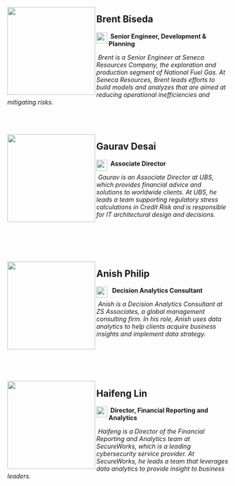 <p align="left">
<img src="brent_biseda.jpg" width="200" height="200" align="left"/>  

## **Brent Biseda** 

<a href="https://www.linkedin.com/in/brentbiseda/" target="_blank"><img src="linkedin.png" width="25" align="left"/></a> &nbsp;**Senior Engineer, Development & Planning** 

&nbsp;*Brent is a Senior Engineer at Seneca Resources Company, the exploration and production segment of National Fuel Gas. At Seneca Resources, Brent leads efforts to build models and analyzes that are aimed at reducing operational inefficiencies and mitigating risks.*<br><br><br><br>

<img src="gaurav_desai.jpg" width="200" height="200" align="left"/>  

## **Gaurav Desai** 

<a href="https://www.linkedin.com/in/gauravkdesai/" target="_blank"> <img src="linkedin.png" width="25" align="left"/></a> &nbsp;**Associate Director**
 
&nbsp;*Gaurav is an Associate Director at UBS, which provides financial advice and solutions to worldwide clients. At UBS, he leads a team supporting regulatory stress calculations in Credit Risk and is responsible for IT architectural design and decisions.*<br><br><br><br><br><br>

<img src="anish_philip.jpg" width="200" height="200" align="left" />  

## **Anish Philip** 

<a href="https://www.linkedin.com/in/anish1philip/" target="_blank"> <img src="linkedin.png" width="25" align="left"/></a> &nbsp; **Decision Analytics Consultant** 

&nbsp;*Anish is a Decision Analytics Consultant at ZS Associates, a global management consulting firm. In his role, Anish uses data analytics to help clients acquire business insights and implement data strategy.*<br><br><br><br><br><br>


<img src="haifeng_lin.jpg" width="200" height="200" align="left"/>  

## **Haifeng Lin** 

<a href="https://www.linkedin.com/in/haifeng-lin/" target="_blank"> <img src="linkedin.png" width="25" align="left"/></a> &nbsp;**Director, Financial Reporting and Analytics**

&nbsp;*Haifeng is a Director of the Financial Reporting and Analytics team at SecureWorks, which is a leading cybersecurity service provider. At SecureWorks, he leads a team that leverages data analytics to provide insight to business leaders.*<br><br><br><br><br><br>

</p>